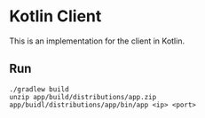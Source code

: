 # Kotlin Client

This is an implementation for the client in Kotlin.

## Run

```shell
./gradlew build
unzip app/build/distributions/app.zip
app/buidl/distributions/app/bin/app <ip> <port>
```
